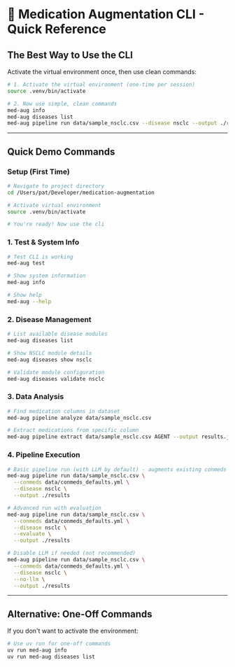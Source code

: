 # 🚀 Medication Augmentation CLI - Quick Reference

## **The Best Way to Use the CLI**

Activate the virtual environment once, then use clean commands:

```bash
# 1. Activate the virtual environment (one-time per session)
source .venv/bin/activate

# 2. Now use simple, clean commands
med-aug info
med-aug diseases list
med-aug pipeline run data/sample_nsclc.csv --disease nsclc --output ./results
```

---

## **Quick Demo Commands**

### **Setup (First Time)**
```bash
# Navigate to project directory
cd /Users/pat/Developer/medication-augmentation

# Activate virtual environment
source .venv/bin/activate

# You're ready! Now use the cli
```

### **1. Test & System Info**
```bash
# Test CLI is working
med-aug test

# Show system information
med-aug info

# Show help
med-aug --help
```

### **2. Disease Management**
```bash
# List available disease modules
med-aug diseases list

# Show NSCLC module details
med-aug diseases show nsclc

# Validate module configuration
med-aug diseases validate nsclc
```

### **3. Data Analysis**
```bash
# Find medication columns in dataset
med-aug pipeline analyze data/sample_nsclc.csv

# Extract medications from specific column
med-aug pipeline extract data/sample_nsclc.csv AGENT --output results.json
```

### **4. Pipeline Execution**
```bash
# Basic pipeline run (with LLM by default) - augments existing conmeds file
med-aug pipeline run data/sample_nsclc.csv \
  --conmeds data/conmeds_defaults.yml \
  --disease nsclc \
  --output ./results

# Advanced run with evaluation
med-aug pipeline run data/sample_nsclc.csv \
  --conmeds data/conmeds_defaults.yml \
  --disease nsclc \
  --evaluate \
  --output ./results

# Disable LLM if needed (not recommended)
med-aug pipeline run data/sample_nsclc.csv \
  --conmeds data/conmeds_defaults.yml \
  --disease nsclc \
  --no-llm \
  --output ./results
```

---

## **Alternative: One-Off Commands**

If you don't want to activate the environment:

```bash
# Use uv run for one-off commands
uv run med-aug info
uv run med-aug diseases list
```
